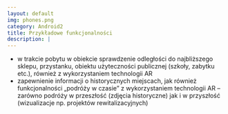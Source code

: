 ```yaml
---
layout: default
img: phones.png
category: Android2
title: Przykładowe funkcjonalności
description: |
---
```

- w trakcie pobytu w obiekcie sprawdzenie odległości do najbliższego sklepu, przystanku, obiektu użyteczności publicznej (szkoły, zabytku etc.), również z wykorzystaniem technologii AR
- zapewnienie informacji o historycznych miejscach, jak również funkcjonalności „podróży w czasie” z wykorzystaniem technologii AR – zarówno podróży w przeszłość (zdjęcia historyczne) jak i w przyszłość (wizualizacje np. projektów rewitalizacyjnych)